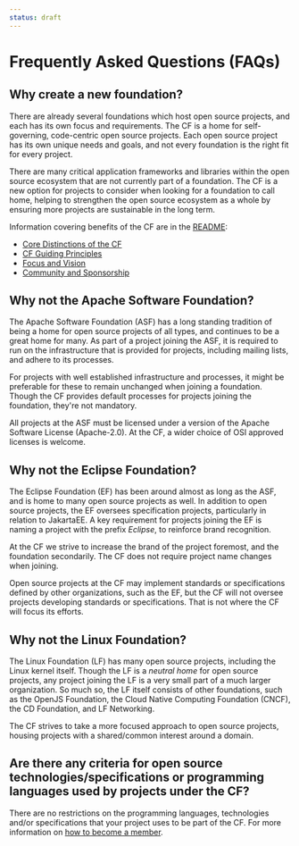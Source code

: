 ```yaml
---
status: draft
---
```


# Frequently Asked Questions (FAQs)

## Why create a new foundation?

There are already several foundations which host open source projects,
and each has its own focus and requirements.
The CF is a home for self-governing, code-centric open source projects.
Each open source project has its own unique needs and goals,
and not every foundation is the right fit for every project.

There are many critical application frameworks and libraries within the open source ecosystem that are not currently part of a foundation.
The CF is a new option for projects to consider when looking for a foundation to call home,
helping to strengthen the open source ecosystem as a whole by ensuring more projects are sustainable in the long term.

Information covering benefits of the CF are in the [README](https://github.com/commonhaus/foundation/blob/main/README.md):

- [Core Distinctions of the CF](https://github.com/commonhaus/foundation/blob/main/README.md#core-distinctions-of-cf)
- [CF Guiding Principles](https://github.com/commonhaus/foundation/blob/main/README.md#our-guiding-principles)
- [Focus and Vision](https://github.com/commonhaus/foundation/blob/main/README.md#core-focus-and-vision)
- [Community and Sponsorship](https://github.com/commonhaus/foundation/blob/main/README.md#community-and-sponsorship)

## Why not the Apache Software Foundation?

The Apache Software Foundation (ASF) has a long standing tradition of being a home for open source projects of all types,
and continues to be a great home for many.
As part of a project joining the ASF, it is required to run on the infrastructure that is provided for projects, including mailing lists,
and adhere to its processes.

For projects with well established infrastructure and processes, it might be preferable for these to remain unchanged when joining a foundation.
Though the CF provides default processes for projects joining the foundation,
they're not mandatory.

All projects at the ASF must be licensed under a version of the Apache Software License (Apache-2.0).
At the CF, a wider choice of OSI approved licenses is welcome.

## Why not the Eclipse Foundation?

The Eclipse Foundation (EF) has been around almost as long as the ASF, and is home to many open source projects as well.
In addition to open source projects, the EF oversees specification projects, particularly in relation to JakartaEE.
A key requirement for projects joining the EF is naming a project with the prefix _Eclipse_,
to reinforce brand recognition.

At the CF we strive to increase the brand of the project foremost, and the foundation secondarily.
The CF does not require project name changes when joining.

Open source projects at the CF may implement standards or specifications defined by other organizations,
such as the EF, but the CF will not oversee projects developing standards or specifications.
That is not where the CF will focus its efforts.

## Why not the Linux Foundation?

The Linux Foundation (LF) has many open source projects, including the Linux kernel itself.
Though the LF is a _neutral home_ for open source projects,
any project joining the LF is a very small part of a much larger organization.
So much so, the LF itself consists of other foundations,
such as the OpenJS Foundation, the Cloud Native Computing Foundation (CNCF), the CD Foundation, and LF Networking.

The CF strives to take a more focused approach to open source projects,
housing projects with a shared/common interest around a domain.

## Are there any criteria for open source technologies/specifications or programming languages used by projects under the CF?

There are no restrictions on the programming languages, technologies and/or specifications that your project uses to be part of the CF. For more information on [how to become a member](./bylaws/2-cf-membership.md).
